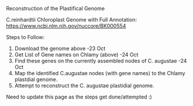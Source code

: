 Reconstruction of the Plastifical Genome

C.reinhardtii Chloroplast Genome with Full Annotation: https://www.ncbi.nlm.nih.gov/nuccore/BK000554

Steps to Follow:
1. Download the genome above -23 Oct
2. Get List of Gene names on Chlamy (above) -24 Oct
3. Find these genes on the currently assembled nodes of C. augustae -24 Oct
4. Map the identified C.augustae nodes (with gene names) to the Chlamy plastdial genome.
5. Attempt to reconstruct the C. augustae plastidial genome.


Need to update this page as the steps get done/attempted :)


